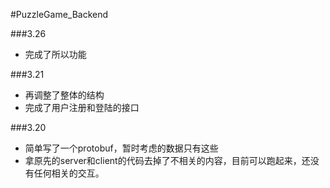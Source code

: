 #PuzzleGame_Backend

###3.26
* 完成了所以功能

###3.21
* 再调整了整体的结构
* 完成了用户注册和登陆的接口


###3.20
* 简单写了一个protobuf，暂时考虑的数据只有这些
* 拿原先的server和client的代码去掉了不相关的内容，目前可以跑起来，还没有任何相关的交互。
